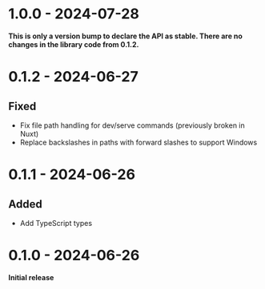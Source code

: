 # 1.0.0 - 2024-07-28

**This is only a version bump to declare the API as stable. There are no changes in the library code from 0.1.2.**

# 0.1.2 - 2024-06-27

## Fixed

* Fix file path handling for dev/serve commands (previously broken in Nuxt)
* Replace backslashes in paths with forward slashes to support Windows

# 0.1.1 - 2024-06-26

## Added

* Add TypeScript types

# 0.1.0 - 2024-06-26

**Initial release**